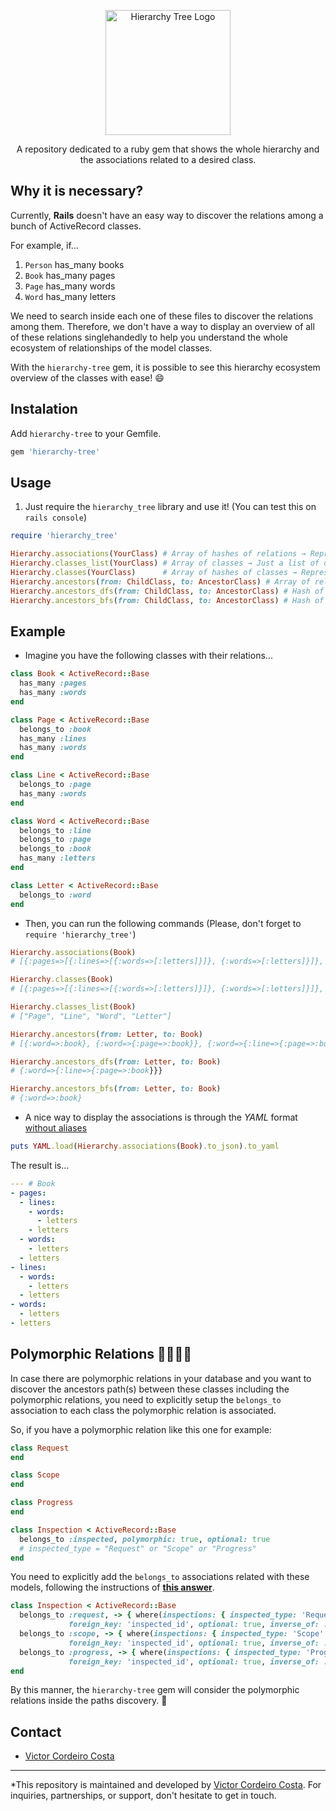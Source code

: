 <p align="center">
  <img src="https://i.imgur.com/gQlXIBG.png" alt="Hierarchy Tree Logo" width="200" height="200"/>
</p>

<p align="center">
A repository dedicated to a ruby gem that shows the whole hierarchy and the associations related to a desired class.
</p>

## Why it is necessary?

Currently, **Rails** doesn't have an easy way to discover the relations among a bunch of ActiveRecord classes.

For example, if...
1. `Person` has_many books
2. `Book` has_many pages
3. `Page` has_many words
4. `Word` has_many letters

We need to search inside each one of these files to discover the relations among them. Therefore, we don't have a way to display an overview of all of these relations singlehandedly to help you understand the whole ecosystem of relationships of the model classes.

With the `hierarchy-tree` gem, it is possible to see this hierarchy ecosystem overview of the classes with ease! :smile:

## Instalation

Add `hierarchy-tree` to your Gemfile.

```rb
gem 'hierarchy-tree'
```

## Usage

1. Just require the `hierarchy_tree` library and use it! (You can test this on `rails console`)

```rb
require 'hierarchy_tree'

Hierarchy.associations(YourClass) # Array of hashes of relations → Representing the hierarchy symbolized relations
Hierarchy.classes_list(YourClass) # Array of classes → Just a list of descendant classes, without representing the relations
Hierarchy.classes(YourClass)      # Array of hashes of classes → Representing the hierarchy of relations as stringified classes instead of symbolized relations
Hierarchy.ancestors(from: ChildClass, to: AncestorClass) # Array of relations → Representing all the possible paths starting from the ChildClass until it reaches AncestorClass
Hierarchy.ancestors_dfs(from: ChildClass, to: AncestorClass) # Hash of relations → Representing the ancestors hierarchy starting from the ChildClass until it reaches AncestorClass searching by Depth First Search
Hierarchy.ancestors_bfs(from: ChildClass, to: AncestorClass) # Hash of relations → Representing the ancestors hierarchy starting from the ChildClass until it reaches AncestorClass searching by Breadth First Search
```

## Example

* Imagine you have the following classes with their relations...

```rb
class Book < ActiveRecord::Base
  has_many :pages
  has_many :words
end

class Page < ActiveRecord::Base
  belongs_to :book
  has_many :lines
  has_many :words
end

class Line < ActiveRecord::Base
  belongs_to :page
  has_many :words
end

class Word < ActiveRecord::Base
  belongs_to :line
  belongs_to :page
  belongs_to :book
  has_many :letters
end

class Letter < ActiveRecord::Base
  belongs_to :word
end
```

* Then, you can run the following commands (Please, don't forget to `require 'hierarchy_tree'`)

```rb
Hierarchy.associations(Book)
# [{:pages=>[{:lines=>[{:words=>[:letters]}]}, {:words=>[:letters]}]}, {:words=>[:letters]}]

Hierarchy.classes(Book)
# [{:pages=>[{:lines=>[{:words=>[:letters]}]}, {:words=>[:letters]}]}, {:words=>[:letters]}]

Hierarchy.classes_list(Book)
# ["Page", "Line", "Word", "Letter"]

Hierarchy.ancestors(from: Letter, to: Book)
# [{:word=>:book}, {:word=>{:page=>:book}}, {:word=>{:line=>{:page=>:book}}}]

Hierarchy.ancestors_dfs(from: Letter, to: Book)
# {:word=>{:line=>{:page=>:book}}}

Hierarchy.ancestors_bfs(from: Letter, to: Book)
# {:word=>:book}
```

* A nice way to display the associations is through the *YAML* format [without aliases](https://stackoverflow.com/questions/3981128/ruby-yaml-write-without-aliases/3990318)

```rb
puts YAML.load(Hierarchy.associations(Book).to_json).to_yaml
```

The result is...

```yml
--- # Book
- pages:
  - lines:
    - words:
      - letters
    - letters
  - words:
    - letters
  - letters
- lines:
  - words:
    - letters
  - letters
- words:
  - letters
- letters
```

## Polymorphic Relations 👨‍👩‍👧‍👦

In case there are polymorphic relations in your database and you want to discover the ancestors path(s) between these classes including the polymorphic relations, you need to explicitly setup the `belongs_to` association to each class the polymorphic relation is associated.

So, if you have a polymorphic relation like this one for example:

```rb
class Request
end

class Scope
end

class Progress
end

class Inspection < ActiveRecord::Base
  belongs_to :inspected, polymorphic: true, optional: true
  # inspected_type = "Request" or "Scope" or "Progress"
end
```

You need to explicitly add the `belongs_to` associations related with these models, following the instructions of [**this answer**](https://stackoverflow.com/a/16124295/7644846).

```rb
class Inspection < ActiveRecord::Base
  belongs_to :request, -> { where(inspections: { inspected_type: 'Request' }) },
             foreign_key: 'inspected_id', optional: true, inverse_of: :inspections
  belongs_to :scope, -> { where(inspections: { inspected_type: 'Scope' }) },
             foreign_key: 'inspected_id', optional: true, inverse_of: :inspections
  belongs_to :progress, -> { where(inspections: { inspected_type: 'Progress' }) },
             foreign_key: 'inspected_id', optional: true, inverse_of: :inspections
end
```

By this manner, the `hierarchy-tree` gem will consider the polymorphic relations inside the paths discovery. 🚀


## Contact

* [Victor Cordeiro Costa](https://www.linkedin.com/in/victor-costa-0bba7197/)

---

*This repository is maintained and developed by [Victor Cordeiro Costa](https://www.linkedin.com/in/victor-costa-0bba7197/). For inquiries, partnerships, or support, don't hesitate to get in touch.
